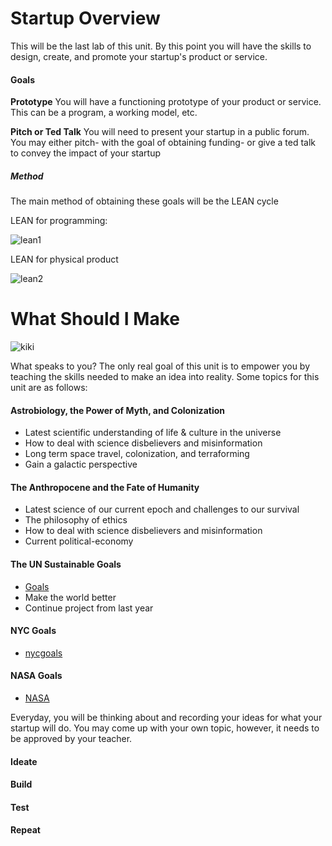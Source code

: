 # Startup Overview

This will be the last lab of this unit. By this point you will have the skills to design, create, and promote your startup's product or service.

#### Goals
**Prototype** You will have a functioning prototype of your product or service. This can be a program, a working model, etc.

**Pitch or Ted Talk** You will need to present your startup in a public forum. You may either pitch- with the goal of obtaining funding- or give a ted talk to convey the impact of your startup

##### Method
The main method of obtaining these goals will be the LEAN cycle

LEAN for programming:

![lean1](https://timesheetchronicles.files.wordpress.com/2015/05/lean-startup-cycle.png?w=620)

LEAN for physical product

![lean2](https://www.lightcastlebd.com/wp-content/uploads/2017/07/MVP-lean.jpg)

# What Should I Make

![kiki](https://i.chzbgr.com/full/8802656768/h4ECC5C42/)

What speaks to you? The only real goal of this unit is to empower you by teaching the skills needed to make an idea into reality. 
Some topics for this unit are as follows:

#### Astrobiology, the Power of Myth, and Colonization
- Latest scientific understanding of life & culture in the universe
- How to deal with science disbelievers and misinformation 
- Long term space travel, colonization, and terraforming
- Gain a galactic perspective
#### The Anthropocene and the Fate of Humanity
- Latest science of our current epoch and challenges to our survival
- The philosophy of ethics 
- How to deal with science disbelievers and misinformation
- Current political-economy
#### The UN Sustainable Goals
- [Goals](https://www.un.org/sustainabledevelopment/sustainable-development-goals/)
- Make the world better
- Continue project from last year

#### NYC Goals
- [nycgoals](https://onenyc.cityofnewyork.us/)

#### NASA Goals
- [NASA](https://www.nasa.gov/about/whats_next.html)

Everyday, you will be thinking about and recording your ideas for what your startup will do. You may come up with your own topic, however, it needs to be approved by your teacher.

#### Ideate



#### Build




#### Test



#### Repeat
